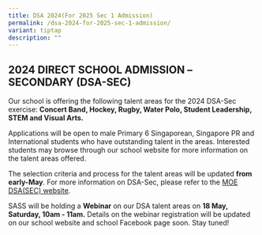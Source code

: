 ```yaml
---
title: DSA 2024(For 2025 Sec 1 Admission)
permalink: /dsa-2024-for-2025-sec-1-admission/
variant: tiptap
description: ""
---
```

<h2><strong>2024 DIRECT SCHOOL ADMISSION –SECONDARY (DSA-SEC)</strong></h2>
<p>Our school is offering the following talent areas for the 2024 DSA-Sec
exercise:&nbsp;<strong>Concert Band, Hockey, Rugby, Water Polo, Student Leadership, STEM and Visual Arts.</strong>
</p>
<p>Applications will be open to male Primary 6 Singaporean, Singapore PR
and International students who have outstanding talent in the areas. Interested
students may browse through our school website for more information on
the talent areas offered.</p>
<p>The selection criteria and process for the talent areas will be updated&nbsp;<strong>from early-May</strong>.
For more information on DSA-Sec, please refer to the&nbsp;<a href="https://www.moe.gov.sg/secondary/dsa#:~:text=2024%20DSA%2DSec%20application%20will,subjects%20at%20appropriate%20subject%20levels." rel="noopener noreferrer nofollow" target="_blank">MOE DSA(SEC) website</a>.</p>
<p>SASS will be holding a&nbsp;<strong>Webinar</strong>&nbsp;on our DSA talent
areas on&nbsp;<strong>18 May, Saturday, 10am - 11am.</strong>&nbsp;Details
on the webinar registration will be updated on our school website and school
Facebook page soon. Stay tuned!</p>
<p></p>
<p></p>
<p></p>
<p></p>
<p></p>
<p></p>